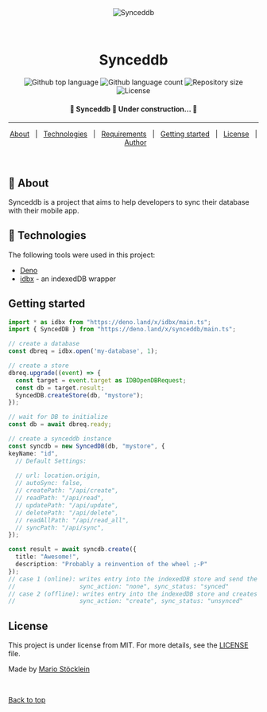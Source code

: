 <div align="center" id="top"> 
  <img src="./.github/app.gif" alt="Synceddb" />

  &#xa0;

  <!-- <a href="https://synceddb.netlify.app">Demo</a> -->
</div>

<h1 align="center">Synceddb</h1>

<p align="center">
  <img alt="Github top language" src="https://img.shields.io/github/languages/top/xpectme/synceddb?color=56BEB8">

  <img alt="Github language count" src="https://img.shields.io/github/languages/count/xpectme/synceddb?color=56BEB8">

  <img alt="Repository size" src="https://img.shields.io/github/repo-size/xpectme/synceddb?color=56BEB8">

  <img alt="License" src="https://img.shields.io/github/license/xpectme/synceddb?color=56BEB8">
</p>

<!-- Status -->

<h4 align="center"> 
	🚧  Synceddb 🚀 Under construction...  🚧
</h4> 

<hr>

<p align="center">
  <a href="#dart-about">About</a> &#xa0; | &#xa0; 
  <a href="#rocket-technologies">Technologies</a> &#xa0; | &#xa0;
  <a href="#white_check_mark-requirements">Requirements</a> &#xa0; | &#xa0;
  <a href="#checkered_flag-starting">Getting started</a> &#xa0; | &#xa0;
  <a href="#memo-license">License</a> &#xa0; | &#xa0;
  <a href="https://github.com/xpectme" target="_blank">Author</a>
</p>

<br>

## :dart: About ##

Synceddb is a project that aims to help developers to sync their database with their mobile app.

## :rocket: Technologies ##

The following tools were used in this project:

- [Deno](https://deno.land/)
- [idbx](https://github.com/xpectme/idbx) - an indexedDB wrapper

## Getting started ##

```ts
import * as idbx from "https://deno.land/x/idbx/main.ts";
import { SyncedDB } from "https://deno.land/x/synceddb/main.ts";

// create a database
const dbreq = idbx.open('my-database', 1);

// create a store
dbreq.upgrade((event) => {
  const target = event.target as IDBOpenDBRequest;
  const db = target.result;
  SyncedDB.createStore(db, "mystore");
});

// wait for DB to initialize
const db = await dbreq.ready;

// create a synceddb instance
const syncdb = new SyncedDB(db, "mystore", {
keyName: "id",
  // Default Settings:
  
  // url: location.origin,
  // autoSync: false,
  // createPath: "/api/create",
  // readPath: "/api/read",
  // updatePath: "/api/update",
  // deletePath: "/api/delete",
  // readAllPath: "/api/read_all",
  // syncPath: "/api/sync",
});

const result = await syncdb.create({
  title: "Awesome!",
  description: "Probably a reinvention of the wheel ;-P"
});
// case 1 (online): writes entry into the indexedDB store and send the entry to the server
//                  sync_action: "none", sync_status: "synced"
// case 2 (offline): writes entry into the indexedDB store and creates a temporary ID
//                  sync_action: "create", sync_status: "unsynced"
```

## License ##

This project is under license from MIT. For more details, see the [LICENSE](LICENSE) file.


Made by <a href="https://github.com/mstoecklein" target="_blank">Mario Stöcklein</a>

&#xa0;

<a href="#top">Back to top</a>
